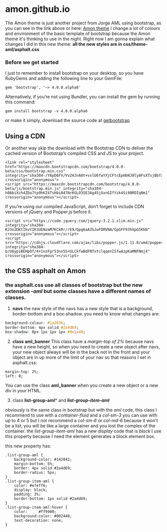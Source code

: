 # amon.github.io 
The Amon theme is just another project from Jorge AML using bootstrap, as you can see in the link above or here: [Amon theme](https://jorgeaml.github.io/amon.github.io/) I change a lot of colours and environment of the basic template of bootstrap because the Amon theme it's thinking to use in the night. 
Right now I am gonna explain what changes I did in this new theme: 
**all the new styles are in css/theme-aml/asphalt.css**

### Before we get started

I just to remember to install bootstrap on your desktop, so you have RubyGems and adding the following line to your GemFile:
```
gem 'bootstrap', '~> 4.0.0.alpha6'
```
Alternatively, if you’re not using Bundler, you can install the gem by running this command:
```
gem install bootstrap -v 4.0.0.alpha6
```
or make it simply, download the source code at [getbootstrap](https://github.com/twbs/bootstrap/releases/download/v4.0.0-beta/bootstrap-4.0.0-beta-dist.zip)

## Using a CDN

Or another way skip the download with the Bootstrap CDN to deliver the cached version of Bootstrap’s compiled CSS and JS to your project.
```
<link rel="stylesheet" href="https://maxcdn.bootstrapcdn.com/bootstrap/4.0.0-beta/css/bootstrap.min.css" integrity="sha384-/Y6pD6FV/Vv2HJnA6t+vslU6fwYXjCFtcEpHbNJ0lyAFsXTsjBbfaDjzALeQsN6M" crossorigin="anonymous">
<script src="https://maxcdn.bootstrapcdn.com/bootstrap/4.0.0-beta/js/bootstrap.min.js" integrity="sha384-h0AbiXch4ZDo7tp9hKZ4TsHbi047NrKGLO3SEJAg45jXxnGIfYzk4Si90RDIqNm1" crossorigin="anonymous"></script>
```
If you’re using our compiled JavaScript, don’t forget to include CDN versions of jQuery and Popper.js before it.
```
<script src="https://code.jquery.com/jquery-3.2.1.slim.min.js" integrity="sha384-KJ3o2DKtIkvYIK3UENzmM7KCkRr/rE9/Qpg6aAZGJwFDMVNA/GpGFF93hXpG5KkN" crossorigin="anonymous"></script>
<script src="https://cdnjs.cloudflare.com/ajax/libs/popper.js/1.11.0/umd/popper.min.js" integrity="sha384-b/U6ypiBEHpOf/4+1nzFpr53nxSS+GLCkfwBdFNTxtclqqenISfwAzpKaMNFNmj4" crossorigin="anonymous"></script>
```
## the CSS asphalt on Amon
### the asphalt.css use all classes of bootstrap but the new extension *-aml* but some classes have a different names of classes.
1. **navs**
the new style of the navs has a new style that is a background, border-bottom and a box-shadow. you need to know what changes are: 
``` asphalt.css
background-colour: #1a2636;
border-bottom: 4px solid #2a4d69;
box-shadow: 0px 1px 1px 1px #0e1a40;
```
2. **class aml_banner**
This  class have a *margin-top of 2%*  because navs have a new height, so when you need to create a new object after navs, your new object always will be in the back not in the front and your object are in up more of the limit of your nav so that reasons I set in asphalt.css: 
```
margin-top: 2%;
left: 0;
```
You can use the class **aml_banner** when you create a new object or a new div in your HTML.

3. class **list-group-aml*** and ***list-group-item-aml***

obviously is the same class in bootstrap but with the *aml* code, this class I recommend to use with a *container-fluid* and a *col-sm-3* you can use with up to 4 or 5 but I not recommend a *col-sm-6* or *col-md-6* because it won't be a list, you will be like a large container and you lost the complex of the container.
the *list-group-item-aml* has a new *display* code that is *block* I use this property because I need the element generates a block element box.

this new property has:
```
.list-group-aml {
    background-color: #142842;
    margin-bottom: 5%;
    border: 4px solid #2a4d69;
    border-radius: 5px;
}
.list-group-item-aml {
    color: #e7eff6;
    display: block;
    padding: 3%;
    border-bottom: 1px solid #2a4d69;
}
.list-group-item-aml:hover {
    color:     #ff9900;
    background-color: #002448;
    text-decoration: none;
}
```

